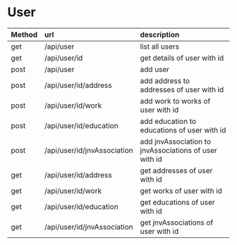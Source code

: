 # User

| Method | url | description |
|:----------|:-------------|:------|
|   get     |   /api/user                     | list all users                                          |
|   get     |   /api/user/id                  | get details of user with id                             |
|   post    |   /api/user                     | add user                                                |
|   post    |   /api/user/id/address          | add address to addresses of user with id                |
|   post    |   /api/user/id/work             | add work to works of user with id                       |
|   post    |   /api/user/id/education        | add education to educations of user with id             |
|   post    |   /api/user/id/jnvAssociation   | add jnvAssociation to jnvAssociations of user with id   |
|   get     |   /api/user/id/address          | get addresses of user with id                           |
|   get     |   /api/user/id/work             | get works of user with id                               |
|   get     |   /api/user/id/education        | get educations of user with id                          |
|   get     |   /api/user/id/jnvAssociation   | get jnvAssociations of user with id                     |